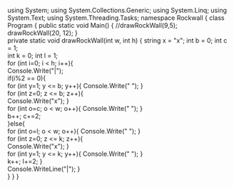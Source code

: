 using System;
using System.Collections.Generic;
using System.Linq;
using System.Text;
using System.Threading.Tasks;
namespace Rockwall {
    class Program {
        public static void Main() {
           //drawRockWall(9,5);
           drawRockWall(20, 12);
        }        
        private static void drawRockWall(int w, int h) {
            string x = "x";
            int b = 0;
            int c = 1;            
            int k = 0;
            int l = 1;            
            for (int i=0; i < h; i++){                
                Console.Write("|");                 
                if(i%2 == 0){                    
                    for (int y=1; y <= b; y++){
                        Console.Write(" ");
                    }                    
                    for (int z=0; z <= b; z++){                
                        Console.Write("x");
                    }           
                    for (int o=c; o < w; o++){
                        Console.Write(" ");
                    }                  
                  b++;
                  c+=2;                  
                }else{                    
                    for (int o=l; o < w; o++){
                        Console.Write(" ");
                    }                    
                    for (int z=0; z <= k; z++){                
                        Console.Write("x");
                    }                    
                    for (int y=1; y <= k; y++){
                        Console.Write(" ");
                    }                    
                  k++;
                  l+=2;
                }               
                Console.WriteLine("|"); 
            }   
        }
    }
}
